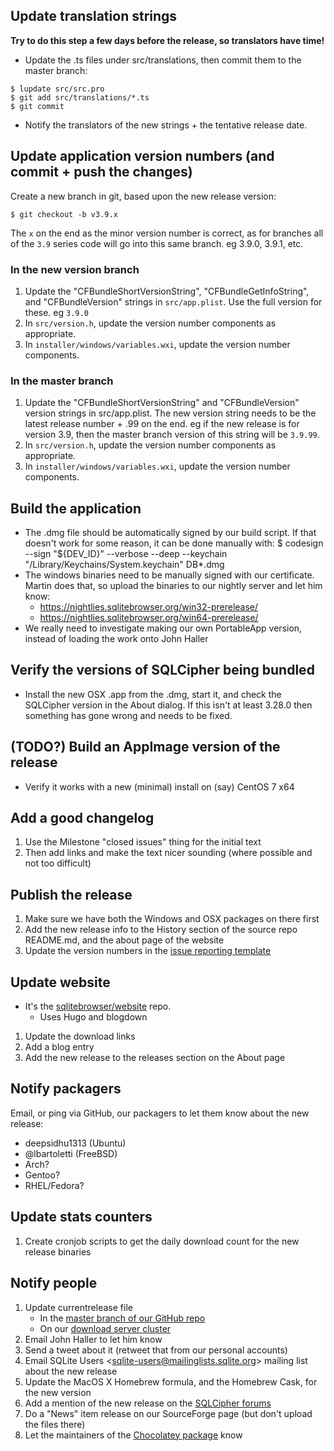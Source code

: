 ## Update translation strings

**Try to do this step a few days before the release, so translators have time!**

* Update the .ts files under src/translations, then commit them to the master branch:

```
$ lupdate src/src.pro
$ git add src/translations/*.ts
$ git commit
```

* Notify the translators of the new strings + the tentative release date.


## Update application version numbers (and commit + push the changes)

Create a new branch in git, based upon the new release version:

    $ git checkout -b v3.9.x

The `x` on the end as the minor version number is correct, as for branches
all of the `3.9` series code will go into this same branch.  eg 3.9.0, 3.9.1, etc.

### In the new version branch

1. Update the "CFBundleShortVersionString", "CFBundleGetInfoString", and "CFBundleVersion" strings in `src/app.plist`.  Use the full version for these.  eg `3.9.0`
2. In `src/version.h`, update the version number components as appropriate.
3. In `installer/windows/variables.wxi`, update the version number components.

### In the master branch

1. Update the "CFBundleShortVersionString" and "CFBundleVersion" version strings in src/app.plist.  The new version string needs to be the latest release number + .99 on the end.  eg if the new release is for version 3.9, then the master branch version of this string will be `3.9.99`.
2. In `src/version.h`, update the version number components as appropriate.
3. In `installer/windows/variables.wxi`, update the version number components.

## Build the application

* The .dmg file should be automatically signed by our build script.  If that doesn't work for some reason, it can be done manually with:
    $ codesign --sign "${DEV_ID}" --verbose --deep --keychain "/Library/Keychains/System.keychain" DB*.dmg
* The windows binaries need to be manually signed with our certificate.  Martin does that, so upload the binaries to our nightly server and let him know:
  * https://nightlies.sqlitebrowser.org/win32-prerelease/
  * https://nightlies.sqlitebrowser.org/win64-prerelease/
* We really need to investigate making our own PortableApp version, instead of loading the work onto John Haller

## Verify the versions of SQLCipher being bundled

* Install the new OSX .app from the .dmg, start it, and check the SQLCipher version in the About dialog.  If this isn't at least 3.28.0 then something has gone wrong and needs to be fixed.

## (TODO?) Build an AppImage version of the release

* Verify it works with a new (minimal) install on (say) CentOS 7 x64

## Add a good changelog

1. Use the Milestone "closed issues" thing for the initial text
2. Then add links and make the text nicer sounding (where possible and not too difficult)

## Publish the release

1. Make sure we have both the Windows and OSX packages on there first
2. Add the new release info to the History section of the source repo README.md, and the about page of the website
3. Update the version numbers in the [issue reporting template](https://github.com/sqlitebrowser/sqlitebrowser/blob/master/.github/ISSUE_TEMPLATE.md)

## Update website

* It's the [sqlitebrowser/website](https://github.com/sqlitebrowser/website/) repo.
  * Uses Hugo and blogdown
1. Update the download links
2. Add a blog entry
3. Add the new release to the releases section on the About page

## Notify packagers

Email, or ping via GitHub, our packagers to let them know about the new release:

* deepsidhu1313 (Ubuntu)
* @lbartoletti (FreeBSD)
* Arch?
* Gentoo?
* RHEL/Fedora?

## Update stats counters

1. Create cronjob scripts to get the daily download count for the new release binaries

## Notify people

1. Update currentrelease file
   * In the [master branch of our GitHub repo](https://github.com/sqlitebrowser/sqlitebrowser/blob/master/currentrelease)
   * On our [download server cluster](https://github.com/sqlitebrowser/db4s_cluster_downloader/blob/cef5ae7ffa65c1be448a55a619ff5df7a569c72f/main.go#L364)
2. Email John Haller to let him know
3. Send a tweet about it (retweet that from our personal accounts)
4. Email SQLite Users &lt;sqlite-users@mailinglists.sqlite.org&gt; mailing list about the new release
5. Update the MacOS X Homebrew formula, and the Homebrew Cask, for the new version
6. Add a mention of the new release on the [SQLCipher forums](https://discuss.zetetic.net/c/sqlcipher)
7. Do a "News" item release on our SourceForge page (but don't upload the files there)
8. Let the maintainers of the [Chocolatey package](https://chocolatey.org/packages/sqlitebrowser/ContactOwners) know